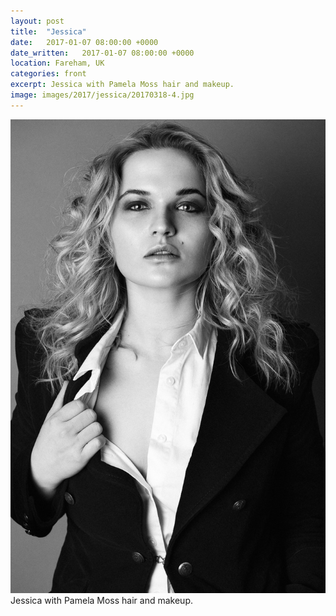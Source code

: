 ```yaml
---
layout: post
title:  "Jessica"
date:   2017-01-07 08:00:00 +0000
date_written:   2017-01-07 08:00:00 +0000
location: Fareham, UK
categories: front
excerpt: Jessica with Pamela Moss hair and makeup.
image: images/2017/jessica/20170318-4.jpg
---
```

<img src='/images/2017/jessica/20170318-4.jpg'/>
Jessica with Pamela Moss hair and makeup.

